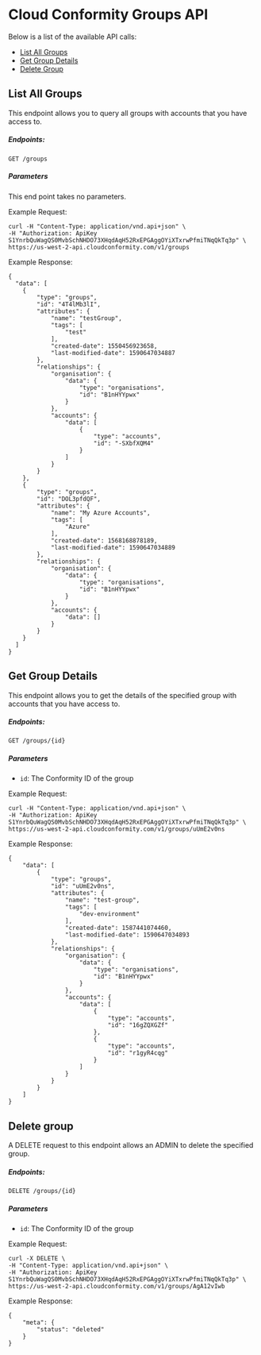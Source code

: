 # Cloud Conformity Groups API

Below is a list of the available API calls:

- [List All Groups](#list-all-groups)
- [Get Group Details](#get-group-details)
- [Delete Group](#delete-group)

## List All Groups

This endpoint allows you to query all groups with accounts that you have access to.

##### Endpoints:

`GET /groups`

##### Parameters

This end point takes no parameters.

Example Request:

```
curl -H "Content-Type: application/vnd.api+json" \
-H "Authorization: ApiKey S1YnrbQuWagQS0MvbSchNHDO73XHqdAqH52RxEPGAggOYiXTxrwPfmiTNqQkTq3p" \
https://us-west-2-api.cloudconformity.com/v1/groups
```

Example Response:

```
{
  "data": [
    {
        "type": "groups",
        "id": "4T4lMb3lI",
        "attributes": {
            "name": "testGroup",
            "tags": [
                "test"
            ],
            "created-date": 1550456923658,
            "last-modified-date": 1590647034887
        },
        "relationships": {
            "organisation": {
                "data": {
                    "type": "organisations",
                    "id": "B1nHYYpwx"
                }
            },
            "accounts": {
                "data": [
                    {
                        "type": "accounts",
                        "id": "-SXbfXQM4"
                    }
                ]
            }
        }
    },
    {
        "type": "groups",
        "id": "DOL3pfdQF",
        "attributes": {
            "name": "My Azure Accounts",
            "tags": [
                "Azure"
            ],
            "created-date": 1568168878189,
            "last-modified-date": 1590647034889
        },
        "relationships": {
            "organisation": {
                "data": {
                    "type": "organisations",
                    "id": "B1nHYYpwx"
                }
            },
            "accounts": {
                "data": []
            }
        }
    }
  ]
}
```

## Get Group Details

This endpoint allows you to get the details of the specified group with accounts that you have access to.

##### Endpoints:

`GET /groups/{id}`

##### Parameters

- `id`: The Conformity ID of the group

Example Request:

```
curl -H "Content-Type: application/vnd.api+json" \
-H "Authorization: ApiKey S1YnrbQuWagQS0MvbSchNHDO73XHqdAqH52RxEPGAggOYiXTxrwPfmiTNqQkTq3p" \
https://us-west-2-api.cloudconformity.com/v1/groups/uUmE2v0ns
```

Example Response:

```
{
    "data": [
        {
            "type": "groups",
            "id": "uUmE2v0ns",
            "attributes": {
                "name": "test-group",
                "tags": [
                    "dev-environment"
                ],
                "created-date": 1587441074460,
                "last-modified-date": 1590647034893
            },
            "relationships": {
                "organisation": {
                    "data": {
                        "type": "organisations",
                        "id": "B1nHYYpwx"
                    }
                },
                "accounts": {
                    "data": [
                        {
                            "type": "accounts",
                            "id": "16gZQXGZf"
                        },
                        {
                            "type": "accounts",
                            "id": "r1gyR4cqg"
                        }
                    ]
                }
            }
        }
    ]
}
```

## Delete group

A DELETE request to this endpoint allows an ADMIN to delete the specified group.

##### Endpoints:

`DELETE /groups/{id}`

##### Parameters

- `id`: The Conformity ID of the group

Example Request:

```
curl -X DELETE \
-H "Content-Type: application/vnd.api+json" \
-H "Authorization: ApiKey S1YnrbQuWagQS0MvbSchNHDO73XHqdAqH52RxEPGAggOYiXTxrwPfmiTNqQkTq3p" \
https://us-west-2-api.cloudconformity.com/v1/groups/AgA12vIwb
```

Example Response:

```
{
    "meta": {
        "status": "deleted"
    }
}
```
